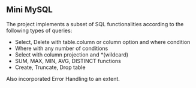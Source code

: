 Mini MySQL
-----------

The project implements a subset of SQL functionalities according to the following types of queries:

- Select, Delete with table.column or column option and where condition
- Where with any number of conditions
- Select with column projection and *(wildcard)
- SUM, MAX, MIN, AVG, DISTINCT functions
- Create, Truncate, Drop table

Also incorporated Error Handling to an extent.

